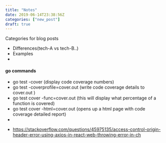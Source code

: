 ```yaml
---
title: "Notes"
date: 2019-06-14T23:38:56Z
categories: ["new_post"]
draft: true
---
```


Categories for blog posts

* Differences(tech-A vs tech-B..)
* Examples
* 

#### go commands
* go test <package> -cover  (display code coverage numbers)
* go test <package> -coverprofile=cover.out (write code coverage details to cover.out )
* go test cover -func=cover.out (this will display what percentage of a function is covered)
* go test cover -html=cover.out (opens up a html page with code coverage detailed report)
* 

<!--To fix uploadConfig axios api-->
* https://stackoverflow.com/questions/45975135/access-control-origin-header-error-using-axios-in-react-web-throwing-error-in-ch